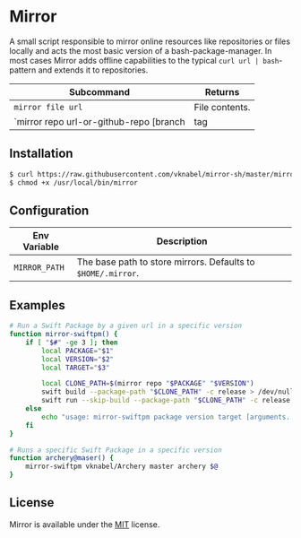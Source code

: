 # Mirror

A small script responsible to mirror online resources like repositories or files locally and acts the most basic version of a bash-package-manager.
In most cases Mirror adds offline capabilities to the typical `curl url | bash`-pattern and extends it to repositories.

| Subcommand                                | Returns             |
| ----------------------------------------- | ------------------- |
| `mirror file url`                         | File contents.      |
| `mirror repo url-or-github-repo [branch | tag | commit]` | Path to repository. |

## Installation

```bash
$ curl https://raw.githubusercontent.com/vknabel/mirror-sh/master/mirror.sh > /usr/local/bin/mirror
$ chmod +x /usr/local/bin/mirror
```

## Configuration

| Env Variable  | Description                                                  |
| ------------- | ------------------------------------------------------------ |
| `MIRROR_PATH` | The base path to store mirrors. Defaults to `$HOME/.mirror`. |

## Examples

```bash
# Run a Swift Package by a given url in a specific version
function mirror-swiftpm() {
    if [ "$#" -ge 3 ]; then
        local PACKAGE="$1"
        local VERSION="$2"
        local TARGET="$3"

        local CLONE_PATH=$(mirror repo "$PACKAGE" "$VERSION")
        swift build --package-path "$CLONE_PATH" -c release > /dev/null
        swift run --skip-build --package-path "$CLONE_PATH" -c release "$TARGET" ${@:4}
    else
        echo "usage: mirror-swiftpm package version target [arguments...]"
    fi
}

# Runs a specific Swift Package in a specific version
function archery@maser() {
    mirror-swiftpm vknabel/Archery master archery $@
}
```

## License

Mirror is available under the [MIT](./LICENSE) license.
